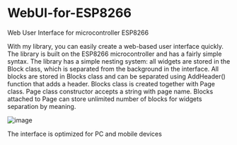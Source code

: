 # WebUI-for-ESP8266
Web User Interface for microcontroller ESP8266

With my library, you can easily create a web-based user interface quickly. The library is built on the ESP8266 microcontroller and has a fairly simple syntax. The library has a simple nesting system: all widgets are stored in the Block class, which is separated from the background in the interface. All blocks are stored in Blocks class and can be separated using AddHeader() function that adds a header. Blocks class is created together with Page class. Page class constructor accepts a string with page name. Blocks attached to Page can store unlimited number of blocks for widgets separation by meaning.

![image](https://github.com/user-attachments/assets/2783bb7f-f5d6-4306-94f1-f3a96c150b8f)

The interface is optimized for PC and mobile devices
